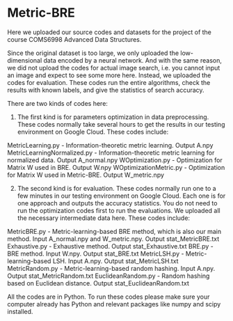 # Metric-BRE

Here we uploaded our source codes and datasets for the project of the course COMS6998 Advanced Data Structures. 

Since the original dataset is too large, we only uploaded the low-dimensional data encoded by a neural network. And with the same reason, we did not upload the codes for actual image search, i.e. you cannot input an image and expect to see some more here. Instead, we uploaded the codes for evaluation. These codes run the entire algorithms, check the results with known labels, and give the statistics of search accuracy. 

There are two kinds of codes here: 

1. The first kind is for parameters optimization in data preprocessing. These codes normally take several hours to get the results in our testing environment on Google Cloud. These codes include: 

MetricLearning.py - Information-theoretic metric learning. Output A.npy
MetricLearningNormalized.py - Information-theoretic metric learning for normalized data. Output A_normal.npy
WOptimization.py - Optimization for Matrix W used in BRE. Output W.npy
WOptimizationMetric.py - Optimization for Matrix W used in Metric-BRE. Output W_metric.npy

2. The second kind is for evaluation. These codes normally run one to a few minutes in our testing environment on Google Cloud. Each one is for one approach and outputs the accuracy statistics. You do not need to run the optimization codes first to run the evaluations. We uploaded all the necessary intermediate data here. These codes include: 

MetricBRE.py - Metric-learning-based BRE method, which is also our main method. Input A_normal.npy and W_metric.npy. Output stat_MetricBRE.txt
Exhaustive.py - Exhaustive method. Output stat_Exhaustive.txt
BRE.py - BRE method. Input W.npy. Output stat_BRE.txt
MetricLSH.py - Metric-learning-based LSH. Input A.npy. Output stat_MetricLSH.txt
MetricRandom.py - Metric-learning-based random hashing. Input A.npy. Output stat_MetricRandom.txt
EuclideanRandom.py - Random hashing based on Euclidean distance. Output stat_EuclideanRandom.txt

All the codes are in Python. To run these codes please make sure your computer already has Python and relevant packages like numpy and scipy installed. 
